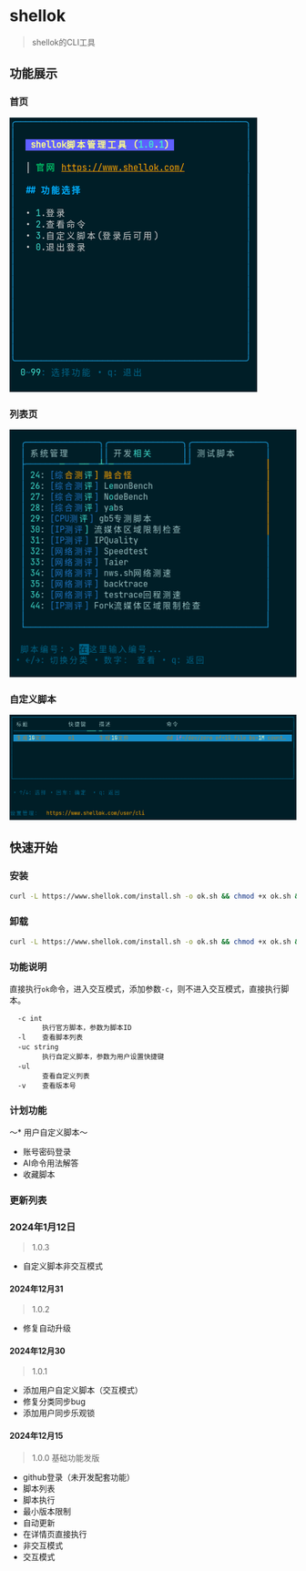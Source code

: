 # shellok

> shellok的CLI工具

## 功能展示

### 首页
![首页](https://raw.githubusercontent.com/zhangjunjie6b/shellok/refs/heads/main/img/%E9%A6%96%E9%A1%B5.png)

### 列表页

![列表页](https://raw.githubusercontent.com/zhangjunjie6b/shellok/refs/heads/main/img/%E5%88%97%E8%A1%A8%E9%A1%B5.png)

### 自定义脚本
![列表页](https://raw.githubusercontent.com/zhangjunjie6b/shellok/refs/heads/main/img/%E8%87%AA%E5%AE%9A%E4%B9%89%E8%84%9A%E6%9C%AC.png)


## 快速开始

### 安装
```bash
curl -L https://www.shellok.com/install.sh -o ok.sh && chmod +x ok.sh && sudo bash ok.sh
```

### 卸载
```bash
curl -L https://www.shellok.com/install.sh -o ok.sh && chmod +x ok.sh && sudo bash ok.sh uninstall
```

### 功能说明
直接执行`ok`命令，进入交互模式，添加参数`-c`，则不进入交互模式，直接执行脚本。

```bash
  -c int
        执行官方脚本，参数为脚本ID
  -l    查看脚本列表
  -uc string
        执行自定义脚本，参数为用户设置快捷键
  -ul
        查看自定义列表
  -v    查看版本号

```



### 计划功能
～* 用户自定义脚本～
* 账号密码登录
* AI命令用法解答
* 收藏脚本





### 更新列表

### 2024年1月12日
> 1.0.3
* 自定义脚本非交互模式

#### 2024年12月31
> 1.0.2
* 修复自动升级

#### 2024年12月30

> 1.0.1
* 添加用户自定义脚本（交互模式）
* 修复分类同步bug
* 添加用户同步乐观锁

#### 2024年12月15 

> 1.0.0 基础功能发版
* github登录（未开发配套功能）
* 脚本列表
* 脚本执行
* 最小版本限制
* 自动更新
* 在详情页直接执行
* 非交互模式
* 交互模式

